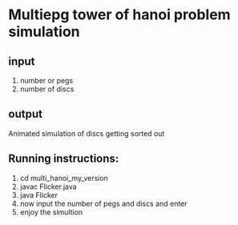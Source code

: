# Multiepg tower of hanoi problem simulation


## input
1. number or pegs
2. number of discs

## output
Animated simulation of discs getting sorted out

## Running instructions:

1. cd multi_hanoi_my_version
2. javac Flicker.java
3. java Flicker
4. now input the number of pegs and discs and enter
5. enjoy the simultion
